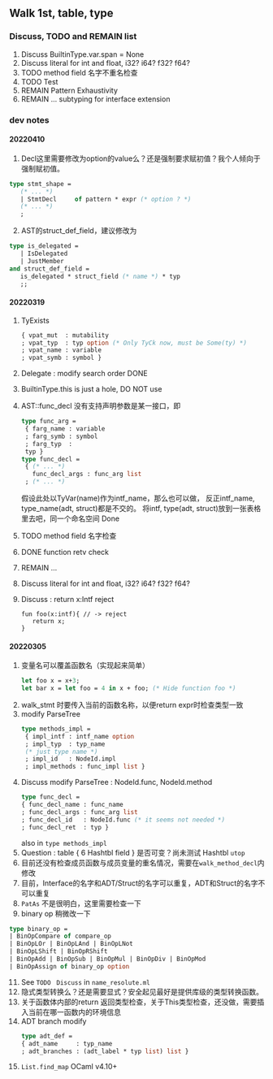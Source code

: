 ## Walk 1st, table, type

### Discuss, TODO and REMAIN list
1. Discuss BuiltinType.var.span = None
2. Discuss literal for int and float, i32? i64? f32? f64?
3. TODO method field 名字不重名检查 
4. TODO Test
5. REMAIN Pattern Exhaustivity
6. REMAIN ... subtyping for interface extension

### dev notes
#### 20220410
1. Decl这里需要修改为option的value么？还是强制要求赋初值？我个人倾向于强制赋初值。
```OCaml
type stmt_shape =
   (* ... *)
   | StmtDecl     of pattern * expr (* option ? *)
   (* ... *)
   ;
```

2. AST的struct_def_field，建议修改为
```OCaml
type is_delegated = 
   | IsDelegated
   | JustMember
and struct_def_field = 
   is_delegated * struct_field (* name *) * typ
   ;;
```
#### 20220319
1. TyExists
   ```OCaml
   { vpat_mut  : mutability
   ; vpat_typ  : typ option (* Only TyCk now, must be Some(ty) *)
   ; vpat_name : variable
   ; vpat_symb : symbol }
   ```

2. Delegate : modify search order DONE
3. BuiltinType.this is just a hole, DO NOT use
4. AST::func_decl 没有支持声明参数是某一接口，即
   ```OCaml
   type func_arg =
    { farg_name : variable
    ; farg_symb : symbol
    ; farg_typ  : 
    typ }
   type func_decl =
    { (* ... *)
      func_decl_args : func_arg list
    ; (* ... *)
   ```
   假设此处以TyVar(name)作为intf_name，那么也可以做，
   反正intf_name, type_name(adt, struct)都是不交的。
   将intf, type(adt, struct)放到一张表格里去吧，同一个命名空间
   Done

5. TODO method field 名字检查 
6. DONE function retv check
7. REMAIN ...
8. Discuss literal for int and float, i32? i64? f32? f64?
9. Discuss : return x:Intf reject
   ```deeplang
   fun foo(x:intf){ // -> reject
      return x;
   }
   ```

#### 20220305 
1. 变量名可以覆盖函数名（实现起来简单）
   ```OCaml
   let foo x = x+3;
   let bar x = let foo = 4 in x + foo; (* Hide function foo *)
   ```
2. walk_stmt 时要传入当前的函数名称，以便return expr时检查类型一致
3. modify ParseTree
   ```OCaml
   type methods_impl =
    { impl_intf : intf_name option
    ; impl_typ  : typ_name 
    (* just type name *)
    ; impl_id   : NodeId.impl
    ; impl_methods : func_impl list }
   ```
4. Discuss modify ParseTree : NodeId.func, NodeId.method
   ```OCaml
   type func_decl =
   { func_decl_name : func_name
   ; func_decl_args : func_arg list
   ; func_decl_id   : NodeId.func (* it seems not needed *)
   ; func_decl_ret  : typ }
   ```
   also in ```type methods_impl```
5. Question : table { 6 Hashtbl field } 是否可变？尚未测试
   Hashtbl ```utop```
6. 目前还没有检查成员函数与成员变量的重名情况，需要在```walk_method_decl```内修改
7. 目前，Interface的名字和ADT/Struct的名字可以重复，ADT和Struct的名字不可以重复
8. ```PatAs``` 不是很明白，这里需要检查一下
9.  binary op 稍微改一下
   ```OCaml
   type binary_op =
   | BinOpCompare of compare_op
   | BinOpLOr | BinOpLAnd | BinOpLNot
   | BinOpLShift | BinOpRShift
   | BinOpAdd | BinOpSub | BinOpMul | BinOpDiv | BinOpMod
   | BinOpAssign of binary_op option
   ```
11. See ```TODO ``` ```Discuss``` in ```name_resolute.ml```
12. 隐式类型转换么？还是需要显式？安全起见最好是提供库级的类型转换函数。
13. 关于函数体内部的return 返回类型检查，关于This类型检查，还没做，需要插入当前在哪一函数内的环境信息
14. ADT branch modify
    ```OCaml
    type adt_def =
    { adt_name     : typ_name
    ; adt_branches : (adt_label * typ list) list }
    ```
15. ```List.find_map``` OCaml v4.10+

